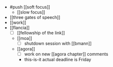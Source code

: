 - #push [[soft focus]]
  - [[slow focus]]
- [[three gates of speech]]
- [[work]]
- [[flancia]]
  - [ ] [[fellowship of the link]]
  - [[moa]]
    - [ ] shutdown session with [[bmann]]
  - [[agora]]
    - [ ] work on new [[agora chapter]] comments
    - this-is-it actual deadline is Friday
